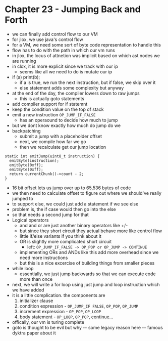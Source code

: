 # Chapter 23 - Jumping Back and Forth

- we can finally add control flow to our VM
- for jlox, we use java's control flow
- for a VM, we need some sort of byte code representation to handle this
- flow has to do with the path in which our vm runs
- in jlox, the locus of attnetion was implicit based on which ast nodes we are running
- in clox, it is more explicit since we track with our ip
  - seems like all we need to do is mutate our ip
- if (a) print(b);
  - if a is true, we run the next instruction, but if false, we skip over it
  - else statement adds some complexity but anyway
- at the end of the day, the compiler lowers down to raw jumps
  - this is actually goto statements
- add compiler support for if statemnt
- keep the condition value on the top of stack
- emit a new instruction `OP_JUMP_IF_FALSE`
  - has an operaound to decide how much to jump
- but we dont know exactly how much do jump do we
- backpatching
  - submit a jump with a placeholder offset
  - next, we compile how far we go
  - then we recalculate get our jump location

```{c}
static int emitJump(uint8_t instruction) {
  emitByte(instruction);
  emitByte(0xff);
  emitByte(0xff);
  return currentChunk()->count - 2;
}
```

- 16 bit offset lets us jump over up to 65,536 bytes of code
- we then need to calculate offset to figure out where we should've really jumped to
- to support else, we could just add a statement if we see else
- problem is, the if case would then go into the else
- so that needs a second jump for that
- Logical operators
  - and and or are just another binary operators like +/-
  - but since they short circuit they actual behave more like control flow
  - little if/else variants if you think about it
  - OR is slightly more complicated short circuit
    - left: `OP_JUMP_IF_FALSE -> OP_POP or OP_JUMP -> CONTINUE`
  - implementing ORs and ANDs like this add more overhead since we need more instructions
  - but this is a nice excercise of building things from smaller pieces
- while loop
  - essentially, we just jump backwards so that we can execute code more than once
- next, we will write a for loop using just jump and loop instruction which we have added
- it is a little complication. the components are
    1. initializer clause
    2. condition expression
      - `OP_JUMP_IF FALSE`, `OP_POP`, `OP_JUMP`
    3. increment expression
      - `OP_POP`, `OP_LOOP`
    4. body statement
      - `OP_LOOP`, `OP_POP`, continue...
- offically, our vm is turing complete
- goto is thought to be evil but why -- some legacy reason here -- famous dyktra paper about it
